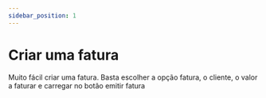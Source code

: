 ```yaml
---
sidebar_position: 1
---
```


# Criar uma fatura

Muito fácil criar uma fatura. Basta escolher a opção fatura, o cliente, o valor a faturar e carregar no botão emitir fatura
